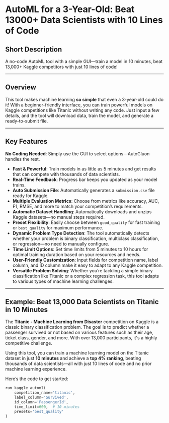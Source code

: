 # AutoML for a 3-Year-Old: Beat 13000+ Data Scientists with 10 Lines of Code

## Short Description
A no-code AutoML tool with a simple GUI—train a model in 10 minutes, beat 13,000+ Kaggle competitors with just 10 lines of code!

---

## Overview

This tool makes machine learning **so simple** that even a 3-year-old could do it! With a beginner-friendly interface, you can train powerful models on Kaggle competitions like Titanic without writing any code. Just input a few details, and the tool will download data, train the model, and generate a ready-to-submit file.

---

## Key Features

 **No Coding Needed**: Simply use the GUI to select options—AutoGluon handles the rest.
- **Fast & Powerful**: Train models in as little as 5 minutes and get results that can compete with thousands of data scientists.
- **Real-Time Feedback**: Progress bar keeps you updated as your model trains.
- **Auto Submission File**: Automatically generates a `submission.csv` file ready for Kaggle.
- **Multiple Evaluation Metrics**: Choose from metrics like accuracy, AUC, F1, RMSE, and more to match your competition’s requirements.
- **Automatic Dataset Handling**: Automatically downloads and unzips Kaggle datasets—no manual steps required.
- **Preset Flexibility**: Easily choose between `good_quality` for fast training or `best_quality` for maximum performance.
- **Dynamic Problem Type Detection**: The tool automatically detects whether your problem is binary classification, multiclass classification, or regression—no need to manually configure.
- **Time Limit Options**: Set time limits from 5 minutes to 10 hours for optimal training duration based on your resources and needs.
- **User-Friendly Customization**: Input fields for competition name, label column, and ID column make it easy to adapt to any Kaggle competition.
- **Versatile Problem Solving**: Whether you’re tackling a simple binary classification like Titanic or a complex regression task, this tool adapts to various types of machine learning challenges.

---

## Example: Beat 13,000 Data Scientists on Titanic in 10 Minutes

The **Titanic - Machine Learning from Disaster** competition on Kaggle is a classic binary classification problem. The goal is to predict whether a passenger survived or not based on various features such as their age, ticket class, gender, and more. With over 13,000 participants, it's a highly competitive challenge.

Using this tool, you can train a machine learning model on the Titanic dataset in just **10 minutes** and achieve a **top 4% ranking**, beating thousands of data scientists—all with just 10 lines of code and no prior machine learning experience.

Here’s the code to get started:

```python
run_kaggle_automl(
    competition_name='titanic',
    label_column='Survived',
    id_column='PassengerId',
    time_limit=600,  # 10 minutes
    presets='best_quality'
)

